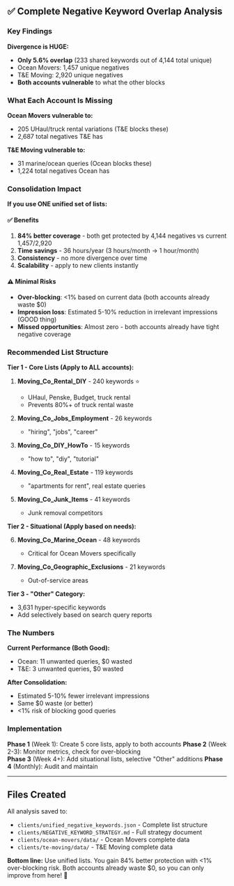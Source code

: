 
## ✅ Complete Negative Keyword Overlap Analysis

### Key Findings

**Divergence is HUGE:**
- **Only 5.6% overlap** (233 shared keywords out of 4,144 total unique)
- Ocean Movers: 1,457 unique negatives
- T&E Moving: 2,920 unique negatives
- **Both accounts vulnerable** to what the other blocks

### What Each Account Is Missing

**Ocean Movers vulnerable to:**
- 205 UHaul/truck rental variations (T&E blocks these)
- 2,687 total negatives T&E has

**T&E Moving vulnerable to:**
- 31 marine/ocean queries (Ocean blocks these) 
- 1,224 total negatives Ocean has

### Consolidation Impact

**If you use ONE unified set of lists:**

#### ✅ Benefits
1. **84% better coverage** - both get protected by 4,144 negatives vs current 1,457/2,920
2. **Time savings** - 36 hours/year (3 hours/month → 1 hour/month)
3. **Consistency** - no more divergence over time
4. **Scalability** - apply to new clients instantly

#### ⚠️ Minimal Risks
- **Over-blocking**: <1% based on current data (both accounts already waste $0)
- **Impression loss**: Estimated 5-10% reduction in irrelevant impressions (GOOD thing)
- **Missed opportunities**: Almost zero - both accounts already have tight negative coverage

### Recommended List Structure

**Tier 1 - Core Lists (Apply to ALL accounts):**

1. **Moving_Co_Rental_DIY** - 240 keywords ⭐
   - UHaul, Penske, Budget, truck rental
   - Prevents 80%+ of truck rental waste

2. **Moving_Co_Jobs_Employment** - 26 keywords
   - "hiring", "jobs", "career"

3. **Moving_Co_DIY_HowTo** - 15 keywords
   - "how to", "diy", "tutorial"

4. **Moving_Co_Real_Estate** - 119 keywords
   - "apartments for rent", real estate queries

5. **Moving_Co_Junk_Items** - 41 keywords
   - Junk removal competitors

**Tier 2 - Situational (Apply based on needs):**

6. **Moving_Co_Marine_Ocean** - 48 keywords
   - Critical for Ocean Movers specifically

7. **Moving_Co_Geographic_Exclusions** - 21 keywords
   - Out-of-service areas

**Tier 3 - "Other" Category:**
- 3,631 hyper-specific keywords
- Add selectively based on search query reports

### The Numbers

**Current Performance (Both Good):**
- Ocean: 11 unwanted queries, $0 wasted
- T&E: 3 unwanted queries, $0 wasted

**After Consolidation:**
- Estimated 5-10% fewer irrelevant impressions
- Same $0 waste (or better)
- <1% risk of blocking good queries

### Implementation

**Phase 1** (Week 1): Create 5 core lists, apply to both accounts
**Phase 2** (Week 2-3): Monitor metrics, check for over-blocking  
**Phase 3** (Week 4+): Add situational lists, selective "Other" additions
**Phase 4** (Monthly): Audit and maintain

---

## Files Created

All analysis saved to:
- `clients/unified_negative_keywords.json` - Complete list structure
- `clients/NEGATIVE_KEYWORD_STRATEGY.md` - Full strategy document
- `clients/ocean-movers/data/` - Ocean Movers complete data
- `clients/te-moving/data/` - T&E Moving complete data

**Bottom line:** Use unified lists. You gain 84% better protection with <1% over-blocking risk. Both accounts already waste $0, so you can only improve from here! 🎯